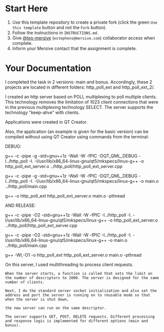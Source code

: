 # Start Here

1. Use this template repository to create a private fork (click the green `Use this template` button and not the `Fork` button).
1. Follow the instructions in `INSTRUCTIONS.md`.
1. Give [@tes-mersive](https://github.com/tes-mersive) (`estephens@mersive.com`) collaborator access when complete.
1. Inform your Mersive contact that the assignment is complete.

# Your Documentation

 I completed the task in 2 versions: main and bonus. Accordingly, these 2 projects are located in different folders: http_poll_ext and http_poll_ext_2/.

I created an http server based on POLL multiplexing to poll multiple clients. This technology removes the limitation of 1023 client connections that were in the previous multiplexing technology SELECT. The server supports the technology "keep-alive" with clients.

Applications were created in QT Creator.

Also, the application (an example is given for the basic version) can be compiled without using QT Creator using commands from the terminal:

DEBUG:

g++ -c -pipe -g -std=gnu++1z -Wall -W -fPIC -DQT_QML_DEBUG -I../http_poll -I. -I/usr/lib/x86_64-linux-gnu/qt5/mkspecs/linux-g++ -o http_poll_ext_server.o ../http_poll/http_poll_ext_server.cpp

g++ -c -pipe -g -std=gnu++1z -Wall -W -fPIC -DQT_QML_DEBUG -I../http_poll -I. -I/usr/lib/x86_64-linux-gnu/qt5/mkspecs/linux-g++ -o main.o ../http_poll/main.cpp

g++ -o http_poll_ext http_poll_ext_server.o main.o -pthread

AND
RELEASE:

g++ -c -pipe -O2 -std=gnu++1z -Wall -W -fPIC -I../http_poll -I. -I/usr/lib/x86_64-linux-gnu/qt5/mkspecs/linux-g++ -o http_poll_ext_server.o ../http_poll/http_poll_ext_server.cpp

g++ -c -pipe -O2 -std=gnu++1z -Wall -W -fPIC -I../http_poll -I. -I/usr/lib/x86_64-linux-gnu/qt5/mkspecs/linux-g++ -o main.o ../http_poll/main.cpp

g++ -Wl,-O1 -o http_poll_ext http_poll_ext_server.o main.o -pthread

On this server, I used multithreading to process client requests.

    When the server starts, a function is called that sets the limit on the number of descriptors to 2000. The server is designed for the same number of clients.
    
    Next, I do the standard server socket initialization and also set the address and port the server is running on to reusable mode so that when the server is shut down, 
    
    the new server can run on the same descriptor.
    
    The server supports GET, POST, DELETE requests. Different processing and response logic is implemented for different options (main and bonus).

